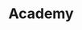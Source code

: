 ---
layout: page
show: true
order: 1
title: Academy
image: /images/academy/academy-banner.jpg
header: Academy
header-link:
header-link-url:
description: CCC tilbyder åbne uddannelser, lederuddannelser og kurser til dig der ønsker høj faglig kvalitet og virkelighedsnære læreprocesser i samspillet mellem teori og praksis.
signup: Uddannelses tilbud
---